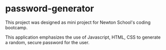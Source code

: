 # password-generator

This project was designed as mini project for Newton School's coding bootcamp.

This application emphasizes the use of Javascript, HTML, CSS to generate a random, secure password for the user.
